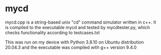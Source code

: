 # mycd

mycd.cpp is a string-based unix "cd" command simulator written in c++. It is compiled to the executable mycd and tested by mycdtester.py, which checks functionality according to testcases.txt

This was run on my device with Python 3.8.10 on Ubuntu distribution 20.04.3 and the executable was compiled with g++ version 9.4.0


